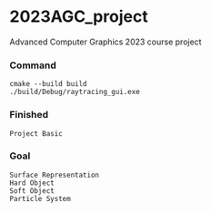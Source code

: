 # 2023AGC_project
Advanced Computer Graphics 2023 course project
### Command
    cmake --build build
    ./build/Debug/raytracing_gui.exe
### Finished
    Project Basic
### Goal
    Surface Representation
    Hard Object
    Soft Object
    Particle System